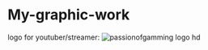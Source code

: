 # My-graphic-work
logo for youtuber/streamer:
![passionofgamming logo hd](https://user-images.githubusercontent.com/121249410/209180397-09b3eafe-3beb-4c34-ae96-7a293ce1df99.jpg)
